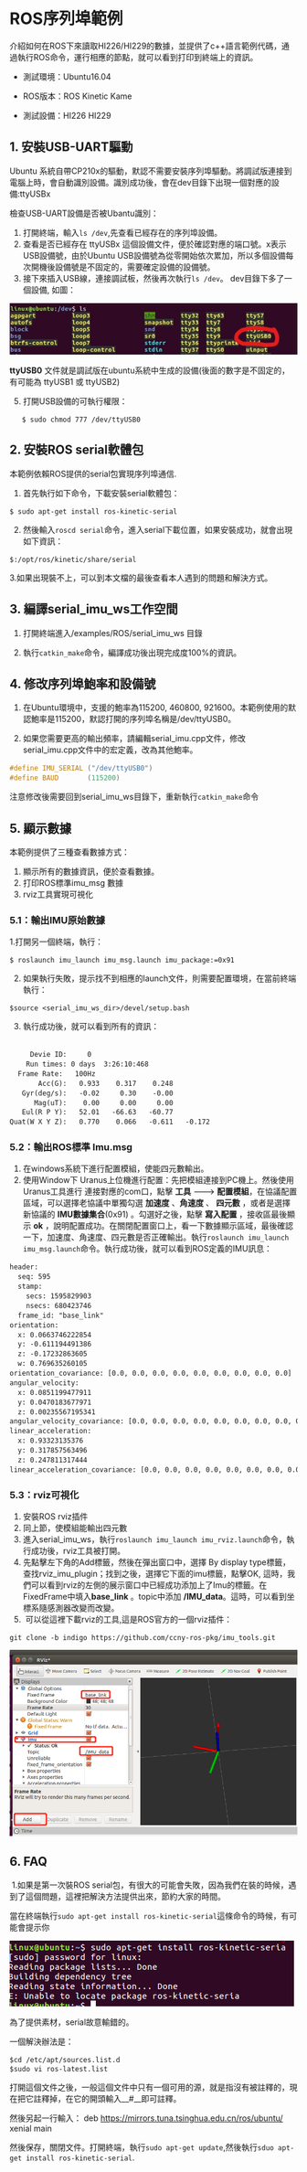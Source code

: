 # ROS序列埠範例

介紹如何在ROS下來讀取HI226/HI229的數據，並提供了c++語言範例代碼，通過執行ROS命令，運行相應的節點，就可以看到打印到終端上的資訊。

* 測試環境：Ubuntu16.04   

* ROS版本：ROS Kinetic Kame

* 測試設備：HI226 HI229

## 1. 安裝USB-UART驅動

Ubuntu 系統自帶CP210x的驅動，默認不需要安裝序列埠驅動。將調試版連接到電腦上時，會自動識別設備。識別成功後，會在dev目錄下出現一個對應的設備:ttyUSBx

檢查USB-UART設備是否被Ubantu識別：

1. 打開終端，輸入`ls /dev`,先查看已經存在的序列埠設備。
2. 查看是否已經存在 ttyUSBx 這個設備文件，便於確認對應的端口號。x表示USB設備號，由於Ubuntu USB設備號為從零開始依次累加，所以多個設備每次開機後設備號是不固定的，需要確定設備的設備號。
4. 接下來插入USB線，連接調試板，然後再次執行`ls /dev`。 dev目錄下多了一個設備, 如圖：

![](./img/2.png)

**ttyUSB0** 文件就是調試版在ubuntu系統中生成的設備(後面的數字是不固定的，有可能為 ttyUSB1  或 ttyUSB2)

5. 打開USB設備的可執行權限：
```shell
   $ sudo chmod 777 /dev/ttyUSB0
```
## 2. 安裝ROS serial軟體包

本範例依賴ROS提供的serial包實現序列埠通信.

1. 首先執行如下命令，下載安裝serial軟體包：

```shell
$ sudo apt-get install ros-kinetic-serial
```

2. 然後輸入`roscd serial`命令，進入serial下載位置，如果安裝成功，就會出現如下資訊：

```shell
$:/opt/ros/kinetic/share/serial
```

​	3.如果出現裝不上，可以到本文檔的最後查看本人遇到的問題和解決方式。

## 3. 編譯serial_imu_ws工作空間

1. 打開終端進入/examples/ROS/serial_imu_ws 目錄

2. 執行`catkin_make`命令，編譯成功後出現完成度100%的資訊。

## 4. 修改序列埠鮑率和設備號

1. 在Ubuntu環境中，支援的鮑率為115200, 460800, 921600。本範例使用的默認鮑率是115200，默認打開的序列埠名稱是/dev/ttyUSB0。	

2. 如果您需要更高的輸出頻率，請編輯serial_imu.cpp文件，修改serial_imu.cpp文件中的宏定義，改為其他鮑率。	
```c
#define IMU_SERIAL ("/dev/ttyUSB0")
#define BAUD       (115200)
```

注意修改後需要回到serial_imu_ws目錄下，重新執行`catkin_make`命令

## 5. 顯示數據
本範例提供了三種查看數據方式：

1. 顯示所有的數據資訊，便於查看數據。
2. 打印ROS標準imu_msg 數據
3. rviz工具實現可視化

### 	5.1：輸出IMU原始數據

1.打開另一個終端，執行：

```shell
$ roslaunch imu_launch imu_msg.launch imu_package:=0x91
```
2. 如果執行失敗，提示找不到相應的launch文件，則需要配置環境，在當前終端執行：

```shell
$source <serial_imu_ws_dir>/devel/setup.bash
```

3. 執行成功後，就可以看到所有的資訊：

```txt

     Devie ID:     0
    Run times: 0 days  3:26:10:468
  Frame Rate:   100Hz
       Acc(G):   0.933    0.317    0.248
   Gyr(deg/s):   -0.02     0.30    -0.00
      Mag(uT):    0.00     0.00     0.00
   Eul(R P Y):   52.01   -66.63   -60.77
Quat(W X Y Z):   0.770    0.066   -0.611   -0.172

```



### 	5.2：輸出ROS標準 Imu.msg

1. 在windows系統下進行配置模組，使能四元數輸出。
2. 使用Window下 Uranus上位機進行配置：先把模組連接到PC機上。然後使用Uranus工具進行 連接對應的com口，點擊 __工具__  --->  __配置模組__，在協議配置區域，可以選擇老協議中單獨勾選 __加速度__ 、__角速度__ 、 __四元數__ ，或者是選擇新協議的 __IMU數據集合__(0x91) 。勾選好之後，點擊 __寫入配置__ ，接收區最後顯示 __ok__ ，說明配置成功。在關閉配置窗口上，看一下數據顯示區域，最後確認一下，加速度、角速度、四元數是否正確輸出。執行`roslaunch imu_launch imu_msg.launch`命令。執行成功後，就可以看到ROS定義的IMU訊息：
```txt
header: 
  seq: 595
  stamp: 
    secs: 1595829903
    nsecs: 680423746
  frame_id: "base_link"
orientation: 
  x: 0.0663746222854
  y: -0.611194491386
  z: -0.17232863605
  w: 0.769635260105
orientation_covariance: [0.0, 0.0, 0.0, 0.0, 0.0, 0.0, 0.0, 0.0, 0.0]
angular_velocity: 
  x: 0.0851199477911
  y: 0.0470183677971
  z: 0.00235567195341
angular_velocity_covariance: [0.0, 0.0, 0.0, 0.0, 0.0, 0.0, 0.0, 0.0, 0.0]
linear_acceleration: 
  x: 0.93323135376
  y: 0.317857563496
  z: 0.247811317444
linear_acceleration_covariance: [0.0, 0.0, 0.0, 0.0, 0.0, 0.0, 0.0, 0.0, 0.0]

```

### 	5.3：rviz可視化

1. 安裝ROS rviz插件
2. 同上節，使模組能輸出四元數
3. 進入serial_imu_ws，執行`roslaunch imu_launch imu_rviz.launch`命令，執行成功後，rviz工具被打開。
4. 先點擊左下角的Add標籤，然後在彈出窗口中，選擇 By display type標籤，查找rviz_imu_plugin；找到之後，選擇它下面的imu標籤，點擊OK, 這時，我們可以看到rviz的左側的展示窗口中已經成功添加上了Imu的標籤。在FixedFrame中填入**base_link** 。topic中添加 **/IMU_data**。這時，可以看到坐標系隨感測器改變而改變。
5. ​	可以從這裡下載rviz的工具,這是ROS官方的一個rviz插件：

```shell
git clone -b indigo https://github.com/ccny-ros-pkg/imu_tools.git
```





![](./img/4.png)
## 6. FAQ
​	1.如果是第一次裝ROS serial包，有很大的可能會失敗，因為我們在裝的時候，遇到了這個問題，這裡把解決方法提供出來，節約大家的時間。

當在終端執行`sudo apt-get install ros-kinetic-serial`這條命令的時候，有可能會提示你

![](./img/5.png)

為了提供素材，serial故意輸錯的。

一個解決辦法是：

```shell
$cd /etc/apt/sources.list.d
$sudo vi ros-latest.list
```

打開這個文件之後，一般這個文件中只有一個可用的源，就是指沒有被註釋的，現在把它註釋掉，在它的開頭輸入__#__即可註釋。

然後另起一行輸入： deb https://mirrors.tuna.tsinghua.edu.cn/ros/ubuntu/ xenial main

然後保存，關閉文件。打開終端，執行`sudo apt-get update`,然後執行`sduo apt-get install ros-kinetic-serial`.
